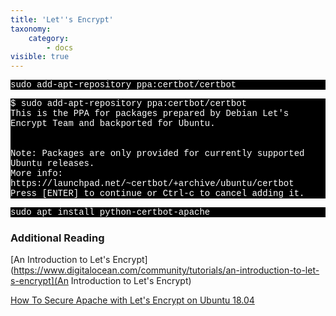 ```yaml
---
title: 'Let''s Encrypt'
taxonomy:
    category:
        - docs
visible: true
---
```


<p style="font-family:Courier; color:white; background-color:black;">
sudo add-apt-repository ppa:certbot/certbot
    </p>
<p style="font-family:Courier; color:white; background-color:black;">   
$ sudo add-apt-repository ppa:certbot/certbot<br>
 This is the PPA for packages prepared by Debian Let's Encrypt Team and backported for Ubuntu.<br>
  <br>
<br>
Note: Packages are only provided for currently supported Ubuntu releases.<br>
 More info: https://launchpad.net/~certbot/+archive/ubuntu/certbot<br>
Press [ENTER] to continue or Ctrl-c to cancel adding it.
  </p>
  
  
 
 <p style="font-family:Courier; color:white; background-color:black;">
sudo apt install python-certbot-apache
</p>





### Additional Reading

[An Introduction to Let's Encrypt](https://www.digitalocean.com/community/tutorials/an-introduction-to-let-s-encrypt](An Introduction to Let's Encrypt)


[How To Secure Apache with Let's Encrypt on Ubuntu 18.04](https://www.digitalocean.com/community/tutorials/how-to-secure-nginx-with-let-s-encrypt-on-ubuntu-18-04)

